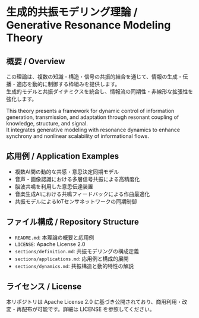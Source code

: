 # 生成的共振モデリング理論 / Generative Resonance Modeling Theory

## 概要 / Overview
この理論は、複数の知識・構造・信号の共振的結合を通じて、情報の生成・伝播・適応を動的に制御する枠組みを提供します。  
生成的モデルと共振ダイナミクスを統合し、情報流の同期性・非線形な拡張性を強化します。

This theory presents a framework for dynamic control of information generation, transmission, and adaptation through resonant coupling of knowledge, structure, and signal.  
It integrates generative modeling with resonance dynamics to enhance synchrony and nonlinear scalability of informational flows.

## 応用例 / Application Examples
- 複数AI間の動的な共感・意思決定同期モデル
- 音声・画像認識における多層信号共振による高精度化
- 脳波共鳴を利用した意思伝達装置
- 音楽生成AIにおける共鳴フィードバックによる作曲最適化
- 共振モデルによるIoTセンサネットワークの同期制御

## ファイル構成 / Repository Structure
- `README.md`: 本理論の概要と応用例
- `LICENSE`: Apache License 2.0
- `sections/definition.md`: 共振モデリングの構成定義
- `sections/applications.md`: 応用例と構成的展開
- `sections/dynamics.md`: 共振構造と動的特性の解説

## ライセンス / License
本リポジトリは Apache License 2.0 に基づき公開されており、商用利用・改変・再配布が可能です。詳細は LICENSE を参照してください。
